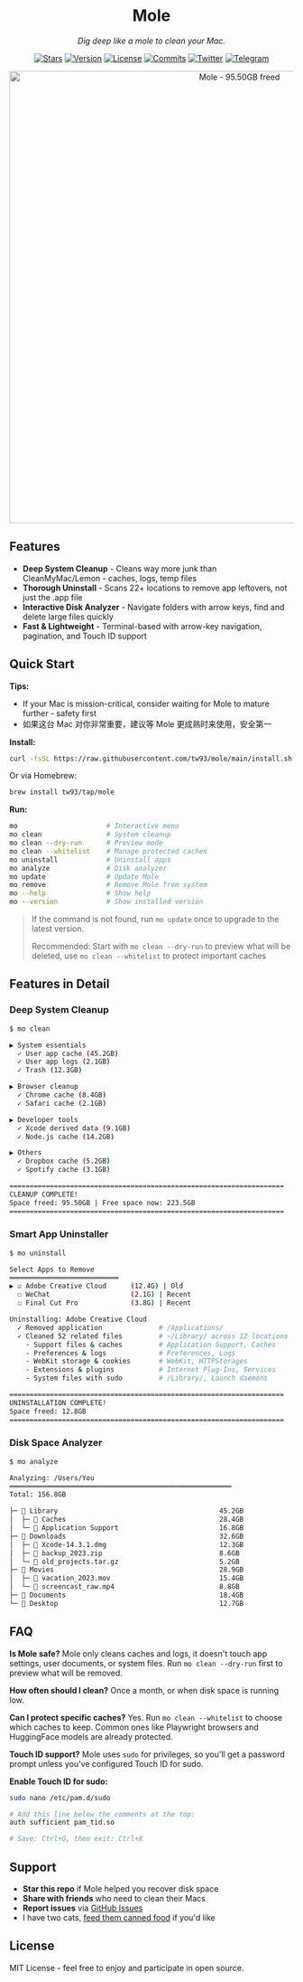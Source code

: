 <div align="center">
  <h1>Mole</h1>
  <p><em>Dig deep like a mole to clean your Mac.</em></p>
</div>

<p align="center">
  <a href="https://github.com/tw93/mole/stargazers"><img src="https://img.shields.io/github/stars/tw93/mole?style=flat-square" alt="Stars"></a>
  <a href="https://github.com/tw93/mole/releases"><img src="https://img.shields.io/github/v/tag/tw93/mole?label=version&style=flat-square" alt="Version"></a>
  <a href="LICENSE"><img src="https://img.shields.io/badge/license-MIT-blue.svg?style=flat-square" alt="License"></a>
  <a href="https://github.com/tw93/mole/commits"><img src="https://img.shields.io/github/commit-activity/m/tw93/mole?style=flat-square" alt="Commits"></a>
  <a href="https://twitter.com/HiTw93"><img src="https://img.shields.io/badge/follow-Tw93-red?style=flat-square&logo=Twitter" alt="Twitter"></a>
  <a href="https://t.me/+GclQS9ZnxyI2ODQ1"><img src="https://img.shields.io/badge/chat-Telegram-blueviolet?style=flat-square&logo=Telegram" alt="Telegram"></a>
</p>

<p align="center">
  <img src="https://cdn.tw93.fun/img/mole.jpeg" alt="Mole - 95.50GB freed" width="800" />
</p>

## Features

- **Deep System Cleanup** - Cleans way more junk than CleanMyMac/Lemon - caches, logs, temp files
- **Thorough Uninstall** - Scans 22+ locations to remove app leftovers, not just the .app file
- **Interactive Disk Analyzer** - Navigate folders with arrow keys, find and delete large files quickly
- **Fast & Lightweight** - Terminal-based with arrow-key navigation, pagination, and Touch ID support

## Quick Start

**Tips:**

- If your Mac is mission-critical, consider waiting for Mole to mature further - safety first
- 如果这台 Mac 对你非常重要，建议等 Mole 更成熟时来使用，安全第一

**Install:**

```bash
curl -fsSL https://raw.githubusercontent.com/tw93/mole/main/install.sh | bash
```

Or via Homebrew:

```bash
brew install tw93/tap/mole
```

**Run:**

```bash
mo                      # Interactive menu
mo clean                # System cleanup
mo clean --dry-run      # Preview mode
mo clean --whitelist    # Manage protected caches
mo uninstall            # Uninstall apps
mo analyze              # Disk analyzer
mo update               # Update Mole
mo remove               # Remove Mole from system
mo --help               # Show help
mo --version            # Show installed version
```

> If the command is not found, run `mo update` once to upgrade to the latest version.
>
> Recommended: Start with `mo clean --dry-run` to preview what will be deleted, use `mo clean --whitelist` to protect important caches

## Features in Detail

### Deep System Cleanup

```bash
$ mo clean

▶ System essentials
  ✓ User app cache (45.2GB)
  ✓ User app logs (2.1GB)
  ✓ Trash (12.3GB)

▶ Browser cleanup
  ✓ Chrome cache (8.4GB)
  ✓ Safari cache (2.1GB)

▶ Developer tools
  ✓ Xcode derived data (9.1GB)
  ✓ Node.js cache (14.2GB)

▶ Others
  ✓ Dropbox cache (5.2GB)
  ✓ Spotify cache (3.1GB)

====================================================================
CLEANUP COMPLETE!
Space freed: 95.50GB | Free space now: 223.5GB
====================================================================
```

### Smart App Uninstaller

```bash
$ mo uninstall

Select Apps to Remove
═══════════════════════════
▶ ☑ Adobe Creative Cloud      (12.4G) | Old
  ☐ WeChat                    (2.1G) | Recent
  ☐ Final Cut Pro             (3.8G) | Recent

Uninstalling: Adobe Creative Cloud
  ✓ Removed application              # /Applications/
  ✓ Cleaned 52 related files         # ~/Library/ across 12 locations
    - Support files & caches         # Application Support, Caches
    - Preferences & logs             # Preferences, Logs
    - WebKit storage & cookies       # WebKit, HTTPStorages
    - Extensions & plugins           # Internet Plug-Ins, Services
    - System files with sudo         # /Library/, Launch daemons

====================================================================
UNINSTALLATION COMPLETE!
Space freed: 12.8GB
====================================================================
```

### Disk Space Analyzer

```bash
$ mo analyze

Analyzing: /Users/You
═══════════════════════════════════════════════════════
Total: 156.8GB

├─ 📁 Library                                        45.2GB
│  ├─ 📁 Caches                                      28.4GB
│  └─ 📁 Application Support                         16.8GB
├─ 📁 Downloads                                      32.6GB
│  ├─ 📄 Xcode-14.3.1.dmg                            12.3GB
│  ├─ 📄 backup_2023.zip                             8.6GB
│  └─ 📄 old_projects.tar.gz                         5.2GB
├─ 📁 Movies                                         28.9GB
│  ├─ 📄 vacation_2023.mov                           15.4GB
│  └─ 📄 screencast_raw.mp4                          8.8GB
├─ 📁 Documents                                      18.4GB
└─ 📁 Desktop                                        12.7GB
```

## FAQ

**Is Mole safe?** Mole only cleans caches and logs, it doesn't touch app settings, user documents, or system files. Run `mo clean --dry-run` first to preview what will be removed.

**How often should I clean?** Once a month, or when disk space is running low.

**Can I protect specific caches?** Yes. Run `mo clean --whitelist` to choose which caches to keep. Common ones like Playwright browsers and HuggingFace models are already protected.

**Touch ID support?** Mole uses `sudo` for privileges, so you'll get a password prompt unless you've configured Touch ID for sudo.

**Enable Touch ID for sudo:**

```bash
sudo nano /etc/pam.d/sudo

# Add this line below the comments at the top:
auth sufficient pam_tid.so

# Save: Ctrl+O, then exit: Ctrl+X
```

## Support

- **Star this repo** if Mole helped you recover disk space
- **Share with friends** who need to clean their Macs
- **Report issues** via [GitHub Issues](https://github.com/tw93/mole/issues)
- I have two cats, <a href="https://miaoyan.app/cats.html?name=Mole" target="_blank">feed them canned food</a> if you'd like

## License

MIT License - feel free to enjoy and participate in open source.
